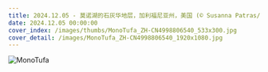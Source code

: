 ```yaml
---
title: 2024.12.05 - 莫诺湖的石灰华地层，加利福尼亚州，美国 (© Susanna Patras/TANDEM Stills + Motion)
date: 2024.12.05 00:00:00
cover_index: /images/thumbs/MonoTufa_ZH-CN4998806540_533x300.jpg
cover_detail: /images/MonoTufa_ZH-CN4998806540_1920x1080.jpg
---
```


![MonoTufa](/images/MonoTufa_ZH-CN4998806540_1920x1080.jpg)

